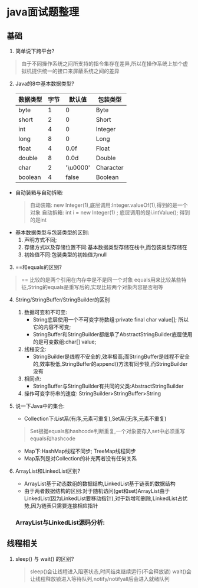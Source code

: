 # java面试题整理

## 基础

1. 简单说下跨平台?

>由于不同操作系统之间所支持的指令集存在差异,所以在操作系统上加个虚拟机提供统一的接口来屏蔽系统之间的差异

2. Java的8中基本数据类型?
   
    | 数据类型 | 字节 | 默认值 | 包装类型 |
    | -----   | --- | ----- | ----    |
    | byte    | 1   |   0   | Byte    |
    | short   | 2   |   0   | Short   |
    | int     | 4   |   0   | Integer |
    | long    | 8   |   0   | Long    |
    | float   | 4   | 0.0f  | Float   |
    | double  | 8   | 0.0d   | Double |
    | char    | 2   |'\u0000'| Character|
    | boolean | 4   |false   | Boolean |

- 自动装箱与自动拆箱:
  > 自动装箱: new Integer(1),底层调用:Integer.valueOf(1),得到的是一个对象
  > 自动拆箱: int i = new Integer(1) ; 底层调用的是i.intValue(); 得到的是int
- 基本数据类型与包装类型的区别:
  1. 声明方式不同;
  2. 存储方式以及存储位置不同:基本数据类型存储在栈中,而包装类型存储在
  3. 初始值不同:包装类型的初始值为null

3. ==和equals的区别?

> == 比较的是两个引用在内存中是不是同一个对象
> equals用来比较某些特征,String的equals是重写后的,实现比较两个对象内容是否相等

4. String/StringBuffer/StringBuilder的区别
   1. 数据可变和不可变:
       - String底层使用一个不可变字符数组:private final char value[]; 所以它的内容不可变;
       - StringBuffer和StringBuilder都继承了AbstractStringBuilder底层使用的是可变数组:char[] value;
   2. 线程安全:
        - StringBuilder是线程不安全的,效率极高;而StringBuffer是线程不安全的,效率极低,StringBuffer的append()方法有同步锁,而StringBuilder没有
    3. 相同点:
        - StringBuffer与StringBuilder有共同的父类:AbstractStringBuilder
    4. 操作可变字符串的速度: StringBuilder>StringBuffer>String

5. 说一下Java中的集合:
    - Collection下:List系(有序,元素可重复),Set系(无序,元素不重复)
    >Set根据equals和hashcode判断重复,一个对象要存入set中必须重写equals和hashcode
    - Map下:HashMap线程不同步; TreeMap线程同步
    - Map系列是对Collection的补充两者没有任何关系

6. ArrayList和LinkedList区别?
   
    - ArrayList基于动态数组的数据结构,LinkedList基于链表的数据结构
    - 由于两者数据结构的区别:对于随机访问(get和set)ArrayList由于LinkedList(因为LinkedList要移动指针),对于新增和删除,LinkedList占优势,因为链表只需要连接相应指针

   ### ArrayList与LinkedList源码分析:
   

## 线程相关

1. sleep() 与 wait() 的区别?

    >sleep()会让线程进入阻塞状态,时间结束继续运行(不会释放锁)
    >wait()会让线程释放锁进入等待队列,notify/notifyall后会进入就绪队列
